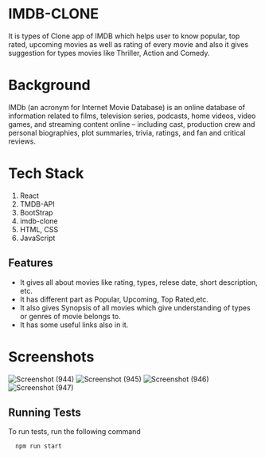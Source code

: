# IMDB-CLONE
It is types of Clone app of IMDB which helps user to know popular, top rated, upcoming movies as well as rating of every movie and also it gives suggestion for types movies like Thriller, Action and Comedy.

# Background
IMDb (an acronym for Internet Movie Database) is an online database of information related to films, television series, podcasts, home videos, video games, and streaming content online – including cast, production crew and personal biographies, plot summaries, trivia, ratings, and fan and critical reviews. 

# Tech Stack
1. React
2. TMDB-API
3. BootStrap
4. imdb-clone
5. HTML, CSS
6. JavaScript

## Features

* It gives all about movies like rating, types, relese date, short description, etc.
* It has different part as Popular, Upcoming, Top Rated,etc.
* It also gives Synopsis of all movies which give understanding of types or genres of movie belongs to.
* It has some useful links also in it.

# Screenshots
![Screenshot (944)](https://github.com/Prabhat1225/IMDB-CLONE/assets/107301804/6476e1be-d429-4091-83ed-086ffc3efbda)
![Screenshot (945)](https://github.com/Prabhat1225/IMDB-CLONE/assets/107301804/9c496d48-1d45-4888-b2ff-1060f1156ae7)
![Screenshot (946)](https://github.com/Prabhat1225/IMDB-CLONE/assets/107301804/9b984706-ec10-47fb-b194-f46d52f4b417)
![Screenshot (947)](https://github.com/Prabhat1225/IMDB-CLONE/assets/107301804/2e0b0c6f-5a5b-4bef-817e-e090940caa31)
 
## Running Tests
To run tests, run the following command

```bash
  npm run start

```
